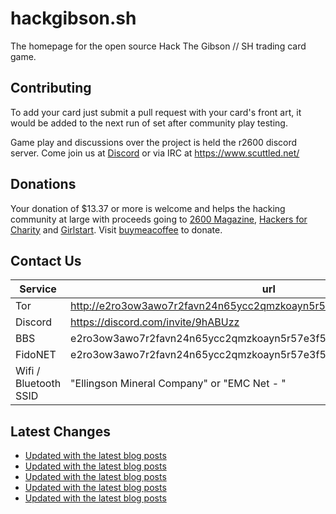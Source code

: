 # hackgibson.sh
The homepage for the open source Hack The Gibson // SH trading card game.


## Contributing

To add your card just submit a pull request with your card's front art, it would be added to the next run of set after community play testing.

Game play and discussions over the project is held the r2600 discord server. Come join us at [Discord](https://discord.com/invite/9hABUzz) or via IRC at https://www.scuttled.net/


## Donations

Your donation of $13.37 or more is welcome and helps the hacking community at large with proceeds going to [2600 Magazine](https://2600.com/), [Hackers for Charity](https://hackersforcharity.org) and [Girlstart](https://girlstart.org).  Visit [buymeacoffee](https://www.buymeacoffee.com/hackgibson.sh) to donate.


## Contact Us

Service | url
-|-
Tor | http://e2ro3ow3awo7r2favn24n65ycc2qmzkoayn5r57e3f56nvjwdcgg32ad.onion
Discord | https://discord.com/invite/9hABUzz
BBS | e2ro3ow3awo7r2favn24n65ycc2qmzkoayn5r57e3f56nvjwdcgg32ad.onion:23
FidoNET | e2ro3ow3awo7r2favn24n65ycc2qmzkoayn5r57e3f56nvjwdcgg32ad.onion:24554
Wifi / Bluetooth SSID | "Ellingson Mineral Company" or "EMC Net - <fidonet address>"

## Latest Changes
<!-- BLOG-POST-LIST:START -->
- [Updated with the latest blog posts](https://github.com/DFW2600/hackgibson.sh/commit/0f77d50320b79f346b92ac65e260bc41a23519b8)
- [Updated with the latest blog posts](https://github.com/DFW2600/hackgibson.sh/commit/7263e097981e4c88a4da6127aecade72dbef1c3c)
- [Updated with the latest blog posts](https://github.com/DFW2600/hackgibson.sh/commit/a19b14801a258ddd3dc5542501c97331e45c3c1f)
- [Updated with the latest blog posts](https://github.com/DFW2600/hackgibson.sh/commit/3dcf5b1a223fac39ad113cc85d00b5e4882eadac)
- [Updated with the latest blog posts](https://github.com/DFW2600/hackgibson.sh/commit/c8240c9b485ea8c2ac4b7a6e665112f7a4a2a368)
<!-- BLOG-POST-LIST:END -->
